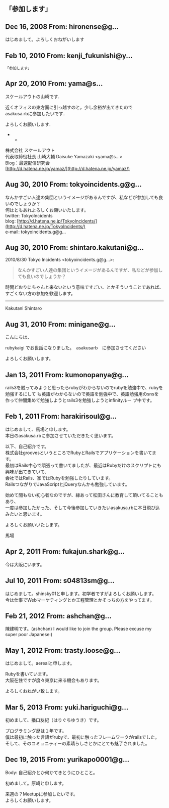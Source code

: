## 「参加します」

## Dec 16, 2008 From: hironense@g...

はじめまして。よろしくおねがいします

## Feb 10, 2010 From: kenji\_fukunishi@y...

    「参加します」

## Apr 20, 2010 From: yama@s...

スケールアウトの山崎です.

近くオフィスの東方面に引っ越すのと，少し余裕が出てきたので  
asakusa.rbに参加したいです．

よろしくお願いします.

- -

株式会社 スケールアウト   
代表取締役社長 山崎大輔 Daisuke Yamazaki \<yama@s...\>  
Blog：最速配信研究会  
[http://d.hatena.ne.jp/yamaz/](http://d.hatena.ne.jp/yamaz/)

## Aug 30, 2010 From: tokyoincidents.g@g...

なんかすごい人達の集団というイメージがあるんですが、私などが参加しても良いのでしょうか？  
何はともあれよろしくお願いいたします。  
twitter: TokyoIncidents  
blog: [http://d.hatena.ne.jp/TokyoIncidents/](http://d.hatena.ne.jp/TokyoIncidents/)  
e-mail: tokyoincidents.g@g...

## Aug 30, 2010 From: shintaro.kakutani@g...

2010/8/30 Tokyo Incidents \<tokyoincidents.g@g...\>:

> なんかすごい人達の集団というイメージがあるんですが、私などが参加しても良いのでしょうか？

時間どおりにちゃんと来ないという意味ですごい、とかそういうことであれば、  
すごくない方の参加を歓迎します。

* * *

Kakutani Shintaro

## Aug 31, 2010 From: minigane@g...

こんにちは、

rubykaigi でお世話になりました。　asakusarb　に参加させてください

よろしくお願いします。

## Jan 13, 2011 From: kumonopanya@g...

rails3を触ってみようと思ったらrubyがわからないのでrubyを勉強中で、rubyを  
勉強するにして も英語がわからないので英語を勉強中で、英語勉強用のsnsを  
作って仲間集めて勉強しようとrails3を勉強しようとinfinityルー プ中です。

## Feb 1, 2011 From: harakirisoul@g...

はじめまして、馬場と申します。  
本日のasakusa.rbに参加させていただきたく思います。

以下、自己紹介です。  
株式会社groovesというところでRubyとRailsでアプリケーションを書いてます。  
最初はRails中心で頑張って書いてましたが、最近はRubyだけのスクリプトにも興味が出てきていて、  
会社ではRails、家ではRubyを勉強したりしています。  
RailsつながりでJavaScriptとjQueryなんかも勉強しています。

始めて間もない初心者なのですが、縁あって松田さんに教育して頂いてることもあり、  
一度は参加したかった、そして今後参加していきたいasakusa.rbに本日飛び込みたいと思います。

よろしくお願いいたします。

馬場

## Apr 2, 2011 From: fukajun.shark@g...

今は大阪にいます。

## Jul 10, 2011 From: s04813sm@g...

はじめまして。shinsky01と申します。初学者ですがよろしくお願いします。  
今は仕事でWebマーケティングとか工程管理とかそっちの方をやってます。

## Feb 21, 2012 From: ashchan@g...

陳建明です。(ashchan) I would like to join the group. Please excuse my super poor Japanese:)

## May 1, 2012 From: trasty.loose@g...

はじめまして。aerealと申します。

Rubyを書いています。  
大阪在住ですが度々東京に来る機会もあります。

よろしくおねがい致します。

## Mar 5, 2013 From: yuki.hariguchi@g...

初めまして、播口友紀（はりぐちゆうき）です。

プログラミング歴は１年です。  
僕は最初に触った言語がrubyで、最初に触ったフレームワークがrailsでした。  
そして、そのコミュニティーの素晴らしさとかにとても魅了されました。

## Dec 19, 2015 From: yurikapo0001@g...

Body: 自己紹介とか何かてきとうにひとこと。

初めまして。原崎と申します。

来週の？Meetupに参加したいです。  
よろしくお願いします。

